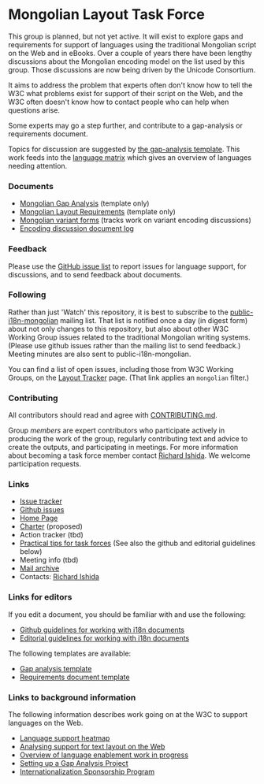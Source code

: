# Mongolian Layout Task Force

This group is planned, but not yet active. It will exist to explore gaps and requirements for support of languages using the traditional Mongolian script on the Web and in eBooks. Over a couple of years there have been lengthy discussions about the Mongolian encoding model on the list used by this group. Those discussions are now being driven by the Unicode Consortium.

It aims to address the problem that experts often don't know how to tell the W3C what problems exist for support of their script on the Web, and the W3C often doesn't know how to contact people who can help when questions arise.

Some experts may go a step further, and contribute to a gap-analysis or requirements document.

Topics for discussion are suggested by [the gap-analysis template](http://w3c.github.io/i18n-activity/templates/gap-analysis/gap-analysis_template.html). This work feeds into the [language matrix](http://w3c.github.io/typography/gap-analysis/language-matrix.html) which gives an overview of languages needing attention.

### Documents
- [Mongolian Gap Analysis](https://w3c.github.io/mlreq/gap-analysis/) (template only)
- [Mongolian Layout Requirements](https://w3c.github.io/mlreq/) (template only)
- [Mongolian variant forms](https://r12a.github.io/mongolian-variants/) (tracks work on variant encoding discussions)
- [Encoding discussion document log](https://w3c.github.io/mlreq/variants/document-log.html)

### Feedback
Please use the [GitHub issue list](https://github.com/w3c/mlreq/issues) to report issues for language support, for discussions, and to send feedback about documents.

### Following
Rather than just 'Watch' this repository, it is best to subscribe to the [public-i18n-mongolian](https://lists.w3.org/Archives/Public/public-i18n-mongolian/) mailing list. That list is notified once a day (in digest form) about not only changes to this repository, but also about other W3C Working Group issues related to the traditional Mongolian writing systems. (Please use github issues rather than the mailing list to send feedback.)  Meeting minutes are also sent to public-i18n-mongolian.

You can find a list of open issues, including those from W3C Working Groups, on the [Layout Tracker](http://w3c.github.io/i18n-activity/textlayout/?filter=mongolian) page. (That link applies an `mongolian` filter.)

### Contributing

All contributors should read and agree with [CONTRIBUTING.md](CONTRIBUTING.md).

Group _members_ are expert contributors who participate actively in producing the work of the group, regularly contributing text and advice to create the outputs, and participating in meetings. For more information about becoming a task force member contact [Richard Ishida](mailto:ishida@w3.org). We welcome participation requests.

### Links
- [Issue tracker](http://w3c.github.io/i18n-activity/textlayout/?filter=mongolian)
- [Github issues](https://github.com/w3c/mlreq/issues)
- [Home Page](https://w3c.github.io/mlreq/homepage/)
- [Charter](http://w3c.github.io/mlreq/charter/) (proposed)
- Action tracker (tbd)
- [Practical tips for task forces](https://w3c.github.io/i18n-activity/guidelines/process.html) (See also the github and editorial guidelines below)
- Meeting info (tbd)
- [Mail archive](https://lists.w3.org/Archives/Public/public-i18n-mongolian/)
- Contacts: [Richard Ishida](mailto:ishida@w3.org)

### Links for editors
If you edit a document, you should be familiar with and use the following:

- [Github guidelines for working with i18n documents](http://w3c.github.io/i18n-activity/guidelines/github)
- [Editorial guidelines for working with i18n documents](http://w3c.github.io/i18n-activity/guidelines/editing)

The following templates are available:
- [Gap analysis template](http://w3c.github.io/i18n-activity/templates/gap-analysis/gap-analysis_template.html)
- [Requirements document template](http://w3c.github.io/i18n-activity/templates/lreq_doc/gap-analysis_template.html)

### Links to background information
The following information describes work going on at the W3C to support languages on the Web.
- [Language support heatmap](http://w3c.github.io/typography/gap-analysis/language-matrix.html)
- [Analysing support for text layout on the Web](https://github.com/w3c/i18n-discuss/wiki/Analysing-support-for-text-layout-on-the-Web)
- [Overview of language enablement work in progress](https://www.w3.org/International/layout)
- [Setting up a Gap Analysis Project](https://github.com/w3c/typography/wiki/Setting-up-a-Gap-Analysis-Project)
- [Internationalization Sponsorship Program](https://www.w3.org/International/sponsorship/)
